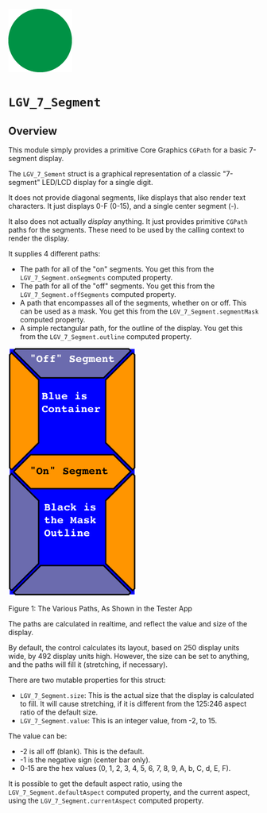 ![The Project Icon](icon.png)

# `LGV_7_Segment`

## Overview

This module simply provides a primitive Core Graphics `CGPath` for a basic 7-segment display.

The `LGV_7_Sement` struct is a graphical representation of a classic "7-segment" LED/LCD display for a single digit.

It does not provide diagonal segments, like displays that also render text characters. It just displays 0-F (0-15), and a single center segment (-).

It also does not actually *display* anything. It just provides primitive `CGPath` paths for the segments. These need to be used by the calling context to render the display.

It supplies 4 different paths:

- The path for all of the "on" segments. You get this from the `LGV_7_Segment.onSegments` computed property.
- The path for all of the "off" segments. You get this from the `LGV_7_Segment.offSegments` computed property.
- A path that encompasses all of the segments, whether on or off. This can be used as a mask. You get this from the `LGV_7_Segment.segmentMask` computed property.
- A simple rectangular path, for the outline of the display. You get this from the `LGV_7_Segment.outline` computed property.

![Figure 1](img/Legend.png)

Figure 1: The Various Paths, As Shown in the Tester App

The paths are calculated in realtime, and reflect the value and size of the display.

By default, the control calculates its layout, based on 250 display units wide, by 492 display units high.
However, the size can be set to anything, and the paths will fill it (stretching, if necessary).

There are two mutable properties for this struct:

- `LGV_7_Segment.size`: This is the actual size that the display is calculated to fill. It will cause stretching, if it is different from the 125:246 aspect ratio of the default size.
- `LGV_7_Segment.value`: This is an integer value, from -2, to 15.

 The value can be:
 
 - -2 is all off (blank). This is the default.
 - -1 is the negative sign (center bar only).
 - 0-15 are the hex values (0, 1, 2, 3, 4, 5, 6, 7, 8, 9, A, b, C, d, E, F).

It is possible to get the default aspect ratio, using the `LGV_7_Segment.defaultAspect` computed property, and the current aspect, using the `LGV_7_Segment.currentAspect` computed property.
